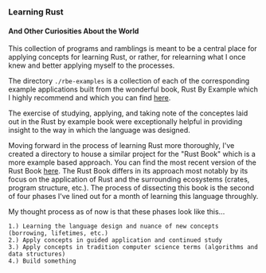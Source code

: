 ### Learning Rust
#### And Other Curiosities About the World

This collection of programs and ramblings is meant to be a central place for
applying concepts for learning Rust, or rather, for relearning what I once
knew and better applying myself to the processes.

The directory `./rbe-examples` is a collection of each of the corresponding
example applications built from the wonderful book, Rust By Example which I
highly recommend and which you can find [here](https://doc.rust-lang.org/rust-by-example).

The exercise of studying, applying, and taking note of the conceptes laid out
in the Rust by example book were exceptionally helpful in providing insight to
the way in which the language was designed.

Moving forward in the process of learning Rust more thoroughly, I've created a
directory to house a similar project for the "Rust Book" which is a more example
based approach. You can find the most recent version of the Rust Book 
[here](https://doc.rust-lang.org/book/2018-edition/foreword.html). The Rust Book
differs in its approach most notably by its focus on the application of Rust
and the surrounding ecosystems (crates, program structure, etc.). The process of
dissecting this book is the second of four phases I've lined out for a month of
learning this language throughly.

My thought process as of now is that these phases look like this...
```
1.) Learning the language design and nuance of new concepts (borrowing, lifetimes, etc.)
2.) Apply concepts in guided application and continued study
3.) Apply concepts in tradition computer science terms (algorithms and data structures)
4.) Build something
```

